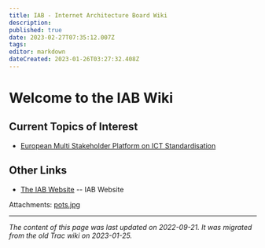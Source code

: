 ```yaml
---
title: IAB - Internet Architecture Board Wiki
description: 
published: true
date: 2023-02-27T07:35:12.007Z
tags: 
editor: markdown
dateCreated: 2023-01-26T03:27:32.408Z
---
```


# Welcome to the IAB Wiki 
## Current Topics of Interest
- [European Multi Stakeholder Platform on ICT Standardisation](/group/iab/Multi-Stake-Holder-Platform)
## Other Links
- [The IAB Website](http://www.iab.org/) -- IAB Website

Attachments:
[pots.jpg](/pots.jpg)
&nbsp;
&nbsp;
&nbsp;

---

*The content of this page was last updated on 2022-09-21. It was migrated from the old Trac wiki on 2023-01-25.*